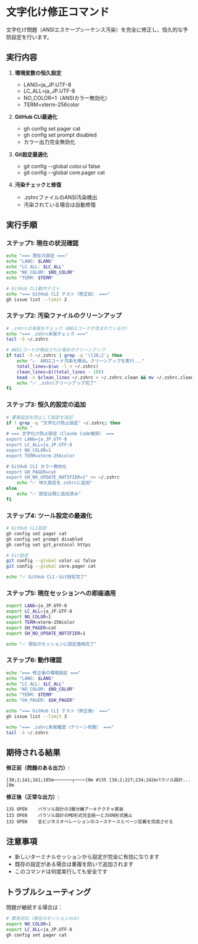 # 文字化け修正コマンド

文字化け問題（ANSIエスケープシーケンス汚染）を完全に修正し、恒久的な予防設定を行います。

## 実行内容

1. **環境変数の恒久設定**
   - LANG=ja_JP.UTF-8
   - LC_ALL=ja_JP.UTF-8
   - NO_COLOR=1（ANSIカラー無効化）
   - TERM=xterm-256color

2. **GitHub CLI最適化**
   - gh config set pager cat
   - gh config set prompt disabled
   - カラー出力完全無効化

3. **Git設定最適化**
   - git config --global color.ui false
   - git config --global core.pager cat

4. **汚染チェックと修復**
   - .zshrcファイルのANSI汚染検出
   - 汚染されている場合は自動修復

## 実行手順

### ステップ1: 現在の状況確認
```bash
echo "=== 現在の設定 ==="
echo "LANG: $LANG"
echo "LC_ALL: $LC_ALL"
echo "NO_COLOR: $NO_COLOR"
echo "TERM: $TERM"

# GitHub CLI動作テスト
echo "=== GitHub CLI テスト（修正前） ==="
gh issue list --limit 2
```

### ステップ2: 汚染ファイルのクリーンアップ
```bash
# .zshrcの末尾をチェック（ANSIコードが含まれているか）
echo "=== .zshrc末尾チェック ==="
tail -5 ~/.zshrc

# ANSIコードが検出された場合のクリーンアップ
if tail -5 ~/.zshrc | grep -q '\[38;2'; then
    echo "⚠️  ANSIコード汚染を検出。クリーンアップを実行..."
    total_lines=$(wc -l < ~/.zshrc)
    clean_lines=$((total_lines - 10))
    head -n $clean_lines ~/.zshrc > ~/.zshrc.clean && mv ~/.zshrc.clean ~/.zshrc
    echo "✅ .zshrcクリーンアップ完了"
fi
```

### ステップ3: 恒久的設定の追加
```bash
# 重複追加を防止して設定を追記
if ! grep -q "文字化け防止設定" ~/.zshrc; then
    echo "
# === 文字化け防止設定（Claude Code推奨） ===
export LANG=ja_JP.UTF-8
export LC_ALL=ja_JP.UTF-8
export NO_COLOR=1
export TERM=xterm-256color

# GitHub CLI カラー無効化
export GH_PAGER=cat
export GH_NO_UPDATE_NOTIFIER=1" >> ~/.zshrc
    echo "✅ 恒久設定を.zshrcに追加"
else
    echo "✅ 設定は既に追加済み"
fi
```

### ステップ4: ツール設定の最適化
```bash
# GitHub CLI設定
gh config set pager cat
gh config set prompt disabled
gh config set git_protocol https

# Git設定
git config --global color.ui false
git config --global core.pager cat

echo "✅ GitHub CLI・Git設定完了"
```

### ステップ5: 現在セッションへの即座適用
```bash
export LANG=ja_JP.UTF-8
export LC_ALL=ja_JP.UTF-8
export NO_COLOR=1
export TERM=xterm-256color
export GH_PAGER=cat
export GH_NO_UPDATE_NOTIFIER=1

echo "✅ 現在のセッションに設定適用完了"
```

### ステップ6: 動作確認
```bash
echo "=== 修正後の環境設定 ==="
echo "LANG: $LANG"
echo "LC_ALL: $LC_ALL"
echo "NO_COLOR: $NO_COLOR"
echo "TERM: $TERM"
echo "GH_PAGER: $GH_PAGER"

echo "=== GitHub CLI テスト（修正後） ==="
gh issue list --limit 3

echo "=== .zshrc末尾確認（クリーン状態） ==="
tail -3 ~/.zshrc
```

## 期待される結果

**修正前（問題のある出力）**:
```
[38;2;141;161;185m───────┬────[0m #135 [38;2;227;234;242mパラソル設計...[0m
```

**修正後（正常な出力）**:
```
135	OPEN	パラソル設計の3層分離アーキテクチャ実装
133	OPEN	パラソル設計のMD形式完全統一とJSON形式廃止
132	OPEN	全ビジネスオペレーションのユースケースとページ定義を完成させる
```

## 注意事項

- 新しいターミナルセッションから設定が完全に有効になります
- 既存の設定がある場合は重複を防いで追加されます
- このコマンドは何度実行しても安全です

## トラブルシューティング

問題が継続する場合は：
```bash
# 緊急対応（現在のセッションのみ）
export NO_COLOR=1
export LC_ALL=ja_JP.UTF-8
gh config set pager cat
```